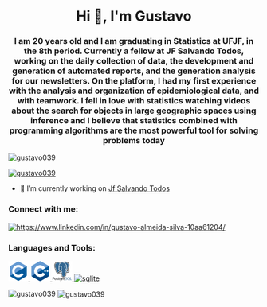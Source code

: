 
<h1 align="center">Hi 👋, I'm Gustavo</h1>
<h3 align="center">I am 20 years old and I am graduating in Statistics at UFJF, in the 8th period. Currently a fellow at JF Salvando Todos, working on the daily collection of data, the development and generation of automated reports, and the generation analysis for our newsletters. On the platform, I had my first experience with the analysis and organization of epidemiological data, and with teamwork. I fell in love with statistics watching videos about the search for objects in large geographic spaces using inference and I believe that statistics combined with programming algorithms are the most powerful tool for solving problems today</h3>

<p align="left"> <img src="https://komarev.com/ghpvc/?username=gustavo039&label=Profile%20views&color=0e75b6&style=flat" alt="gustavo039" /> </p>

<p align="left"> <a href="https://github.com/ryo-ma/github-profile-trophy"><img src="https://github-profile-trophy.vercel.app/?username=gustavo039" alt="gustavo039" /></a> </p>

- 🔭 I’m currently working on [Jf Salvando Todos](http://jfsalvandotodos.ufjf.br/#!/)

<h3 align="left">Connect with me:</h3>
<p align="left">
<a href="https://linkedin.com/in/https://www.linkedin.com/in/gustavo-almeida-silva-10aa61204/" target="blank"><img align="center" src="https://raw.githubusercontent.com/rahuldkjain/github-profile-readme-generator/master/src/images/icons/Social/linked-in-alt.svg" alt="https://www.linkedin.com/in/gustavo-almeida-silva-10aa61204/" height="30" width="40" /></a>
</p>

<h3 align="left">Languages and Tools:</h3>
<p align="left"> <a href="https://www.cprogramming.com/" target="_blank" rel="noreferrer"> <img src="https://raw.githubusercontent.com/devicons/devicon/master/icons/c/c-original.svg" alt="c" width="40" height="40"/> </a> <a href="https://www.w3schools.com/cpp/" target="_blank" rel="noreferrer"> <img src="https://raw.githubusercontent.com/devicons/devicon/master/icons/cplusplus/cplusplus-original.svg" alt="cplusplus" width="40" height="40"/> </a> <a href="https://www.postgresql.org" target="_blank" rel="noreferrer"> <img src="https://raw.githubusercontent.com/devicons/devicon/master/icons/postgresql/postgresql-original-wordmark.svg" alt="postgresql" width="40" height="40"/> </a> <a href="https://www.sqlite.org/" target="_blank" rel="noreferrer"> <img src="https://www.vectorlogo.zone/logos/sqlite/sqlite-icon.svg" alt="sqlite" width="40" height="40"/> </a> </p>

<p><img align="left" src="https://github-readme-stats.vercel.app/api/top-langs?username=gustavo039&show_icons=true&locale=en&layout=compact" alt="gustavo039" /></p>

<p>&nbsp;<img align="center" src="https://github-readme-stats.vercel.app/api?username=gustavo039&show_icons=true&locale=en" alt="gustavo039" /></p>
